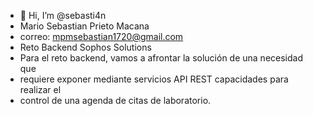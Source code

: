 - 👋 Hi, I’m @sebasti4n
- Mario Sebastian Prieto Macana
- correo: mpmsebastian1720@gmail.com
- Reto Backend Sophos Solutions
- Para el reto backend, vamos a afrontar la solución de una necesidad que 
- requiere exponer mediante servicios API REST capacidades para realizar el 
- control de una agenda de citas de laboratorio.
